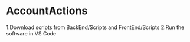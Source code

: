 # AccountActions
1.Download scripts from BackEnd/Scripts and FrontEnd/Scripts
2.Run the software in VS Code
